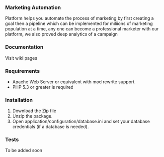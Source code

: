 ### Marketing Automation ###
Platform helps you automate the process of marketing by first creating a goal then a pipeline which can be implemented for miliions of marketing population at a time, any one can become a professional marketer with our platform, we also proved deep analytics of a campaign


### Documentation
Visit wiki pages

### Requirements
- Apache Web Server or equivalent with mod rewrite support.
- PHP 5.3 or greater is required

### Installation
1. Download the Zip file
2. Unzip the package.
4. Open application/configuration/database.ini and set your database credentials (if a database is needed).

### Tests
To be added soon
